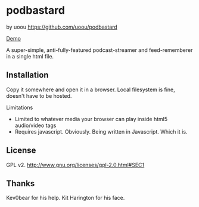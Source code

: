 podbastard
==========

by uoou
https://github.com/uoou/podbastard

[Demo](http://uoou.info/podbastard.html) 

A super-simple, anti-fully-featured podcast-streamer and feed-rememberer in a single html file.

Installation
------------

Copy it somewhere and open it in a browser. Local filesystem is fine, doesn't have to be hosted.

Limitations
- Limited to whatever media your browser can play inside html5 audio/video tags
- Requires javascript. Obviously. Being written in Javascript. Which it is.

License
-------
GPL v2.
http://www.gnu.org/licenses/gpl-2.0.html#SEC1

Thanks
------

Kev0bear for his help. Kit Harington for his face.